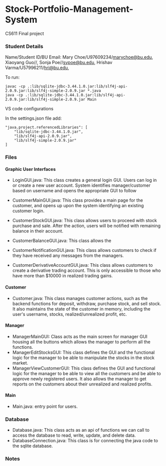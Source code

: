 # Stock-Portfolio-Management-System
CS611 Final project

### Student Details

Name/Student ID/BU Email: 
Mary Choe/U97609234/marychoe@bu.edu, 
Xiaoyang Guo//, 
Sonja Poe//svpoe@bu.edu, 
Hrishav Varma/U57996211/hri@bu.edu,

To run:

    javac -cp .:lib/sqlite-jdbc-3.44.1.0.jar:lib/slf4j-api-2.0.9.jar:lib/slf4j-simple-2.0.9.jar *.java
    java -cp .:lib/sqlite-jdbc-3.44.1.0.jar:lib/slf4j-api-2.0.9.jar:lib/slf4j-simple-2.0.9.jar Main

VS code configurations

In the settings.json file add:

    "java.project.referencedLibraries": [
        "lib/sqlite-jdbc-3.44.1.0.jar", 
        "lib/slf4j-api-2.0.9.jar",
        "lib/slf4j-simple-2.0.9.jar"
    ]

### Files

#### Graphic User Interfaces
- LoginGUI.java: This class creates a general login GUI. Users can log in or create a new user account. System identifies
	manager/customer based on username and opens the appropriate GUI to follow
	
- CustomerMainGUI.java: This class provides a main page for the customer, and opens up upon the system identifying an existing customer login. 

- CustomerStockGUI.java: This class allows users to proceed with stock purchase and sale. After the action, users will be notified with remaining balance in their account.

- CustomerBalanceGUI.java: This class allows the 

- CustomerNotificationGUI.java: This class allows customers to check if they have received any messages from the managers.

- CustomerDerivativeAccountGUI.java: This class allows customers to create a derivative trading account. This is only accessible to those who have more than $10000 in realized trading gains.

	

#### Customer
- Customer.java: This class manages customer actions, such as the backend functions for deposit, withdraw, purchase stock, and sell stock.  It also maintains the state of the customer in memory, including the user's username, stocks, realized/unrealized profit, etc.

#### Manager
- ManagerMainGUI: Class acts as the main screen for manager GUI housing all the buttons which allows the manager to perform all the functions. 
- ManagerEditStocksGUI: This class defines the GUI and the functional logic for the manager to be able to manipulate the stocks in the stock market.
- ManagerViewCustomerGUI: This class defines the GUI and functional logic for the manager to be able to view all the customers and be able to approve newly registered users. It also allows the manager to get reports on the customers about their unrealized and realized profits.
 
#### Main
- Main.java: entry point for users.

### Database
- Database.java: This class acts as an api of functions we can call to access the database to read, write, update, and delete data.
- DatabaseConnection.java: This class is for connecting the java code to the sqlite database.


### Notes



